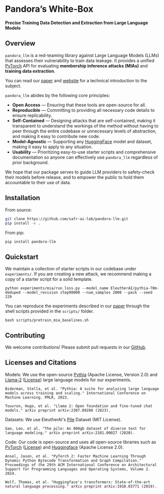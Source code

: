 # Pandora’s White-Box

**Precise Training Data Detection and Extraction from Large Language Models**

## Overview

`pandora_llm` is a red-teaming library against Large Language Models (LLMs) that assesses their vulnerability to train data leakage.
It provides a unified [PyTorch](https://pytorch.org/) API for evaluating **membership inference attacks (MIAs)** and **training data extraction**.

You can read our [paper](https://arxiv.org/abs/2402.17012) and [website](https://safr-ai.quarto.pub/pandora/) for a technical introduction to the subject.

`pandora_llm` abides by the following core principles:

- **Open Access** — Ensuring that these tools are open-source for all.
- **Reproducible** — Committing to providing all necessary code details to ensure replicability.
- **Self-Contained** — Designing attacks that are self-contained, making it transparent to understand the workings of the method without having to peer through the entire codebase or unnecessary levels of abstraction, and making it easy to contribute new code.
- **Model-Agnostic** — Supporting any [HuggingFace](https://huggingface.co/) model and dataset, making it easy to apply to any situation.
- **Usability** — Prioritizing easy-to-use starter scripts and comprehensive documentation so anyone can effectively use `pandora_llm` regardless of prior background.

We hope that our package serves to guide LLM providers to safety-check their models before release, and to empower the public to hold them accountable to their use of data.

## Installation

From source:

```bash
git clone https://github.com/safr-ai-lab/pandora-llm.git
pip install -e .
```

From pip:
```
pip install pandora-llm
```

## Quickstart
We maintain a collection of starter scripts in our codebase under ``experiments/``. If you are creating a new attack, we recommend making a copy of a starter script for a solid template.

```
python experiments/mia/run_loss.py --model_name EleutherAI/pythia-70m-deduped --model_revision step98000 --num_samples 2000 --pack --seed 229
```

You can reproduce the experiments described in our [paper](https://arxiv.org/abs/2402.17012) through the shell scripts provided in the ``scripts/`` folder.

```
bash scripts/pretrain_mia_baselines.sh
```

## Contributing
We welcome contributions! Please submit pull requests in our [GitHub](https://github.com/safr-ai-lab/pandora-llm).


## Licenses and Citations

Models: We use the open-source [Pythia](https://github.com/EleutherAI/pythia) (Apache License, Version 2.0) and [Llama-2](https://llama.meta.com/llama2/) ([License](https://ai.meta.com/llama/license/)) large language models for our experiments.
```
Biderman, Stella, et al. "Pythia: A suite for analyzing large language models across training and scaling." International Conference on Machine Learning. PMLR, 2023.

Touvron, Hugo, et al. "Llama 2: Open foundation and fine-tuned chat models." arXiv preprint arXiv:2307.09288 (2023).
```

Datasets: We use EleutherAI's [Pile](https://github.com/EleutherAI/the-pile) Dataset (MIT License).
```
Gao, Leo, et al. "The pile: An 800gb dataset of diverse text for language modeling." arXiv preprint arXiv:2101.00027 (2020).
```

Code: Our code is open-source and uses all open-source libraries such as [PyTorch](https://pytorch.org/) ([License](https://github.com/pytorch/pytorch/blob/main/LICENSE)) and [Huggingface](https://huggingface.co/) (Apache License 2.0).
```
Ansel, Jason, et al. "PyTorch 2: Faster Machine Learning Through Dynamic Python Bytecode Transformation and Graph Compilation." Proceedings of the 29th ACM International Conference on Architectural Support for Programming Languages and Operating Systems, Volume 2. 2024.

Wolf, Thomas, et al. "Huggingface's transformers: State-of-the-art natural language processing." arXiv preprint arXiv:1910.03771 (2019).
```